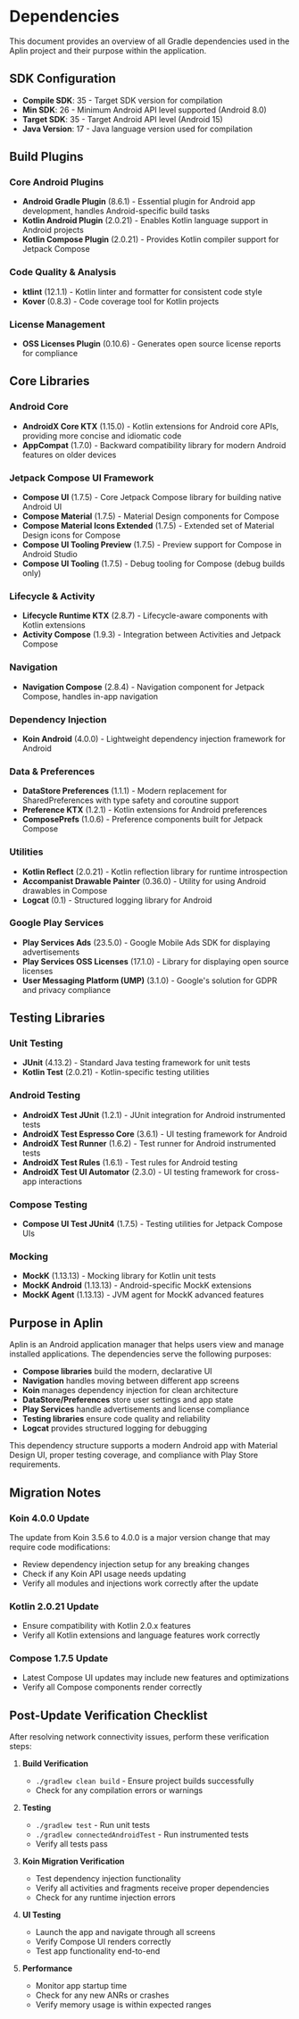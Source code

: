 # Dependencies

This document provides an overview of all Gradle dependencies used in the Aplin project and their purpose within the application.

## SDK Configuration

- **Compile SDK**: 35 - Target SDK version for compilation
- **Min SDK**: 26 - Minimum Android API level supported (Android 8.0)
- **Target SDK**: 35 - Target Android API level (Android 15)
- **Java Version**: 17 - Java language version used for compilation

## Build Plugins

### Core Android Plugins
- **Android Gradle Plugin** (8.6.1) - Essential plugin for Android app development, handles Android-specific build tasks
- **Kotlin Android Plugin** (2.0.21) - Enables Kotlin language support in Android projects
- **Kotlin Compose Plugin** (2.0.21) - Provides Kotlin compiler support for Jetpack Compose

### Code Quality & Analysis
- **ktlint** (12.1.1) - Kotlin linter and formatter for consistent code style
- **Kover** (0.8.3) - Code coverage tool for Kotlin projects

### License Management
- **OSS Licenses Plugin** (0.10.6) - Generates open source license reports for compliance

## Core Libraries

### Android Core
- **AndroidX Core KTX** (1.15.0) - Kotlin extensions for Android core APIs, providing more concise and idiomatic code
- **AppCompat** (1.7.0) - Backward compatibility library for modern Android features on older devices

### Jetpack Compose UI Framework
- **Compose UI** (1.7.5) - Core Jetpack Compose library for building native Android UI
- **Compose Material** (1.7.5) - Material Design components for Compose
- **Compose Material Icons Extended** (1.7.5) - Extended set of Material Design icons for Compose
- **Compose UI Tooling Preview** (1.7.5) - Preview support for Compose in Android Studio
- **Compose UI Tooling** (1.7.5) - Debug tooling for Compose (debug builds only)

### Lifecycle & Activity
- **Lifecycle Runtime KTX** (2.8.7) - Lifecycle-aware components with Kotlin extensions
- **Activity Compose** (1.9.3) - Integration between Activities and Jetpack Compose

### Navigation
- **Navigation Compose** (2.8.4) - Navigation component for Jetpack Compose, handles in-app navigation

### Dependency Injection
- **Koin Android** (4.0.0) - Lightweight dependency injection framework for Android

### Data & Preferences
- **DataStore Preferences** (1.1.1) - Modern replacement for SharedPreferences with type safety and coroutine support
- **Preference KTX** (1.2.1) - Kotlin extensions for Android preferences
- **ComposePrefs** (1.0.6) - Preference components built for Jetpack Compose

### Utilities
- **Kotlin Reflect** (2.0.21) - Kotlin reflection library for runtime introspection
- **Accompanist Drawable Painter** (0.36.0) - Utility for using Android drawables in Compose
- **Logcat** (0.1) - Structured logging library for Android

### Google Play Services
- **Play Services Ads** (23.5.0) - Google Mobile Ads SDK for displaying advertisements
- **Play Services OSS Licenses** (17.1.0) - Library for displaying open source licenses
- **User Messaging Platform (UMP)** (3.1.0) - Google's solution for GDPR and privacy compliance

## Testing Libraries

### Unit Testing
- **JUnit** (4.13.2) - Standard Java testing framework for unit tests
- **Kotlin Test** (2.0.21) - Kotlin-specific testing utilities

### Android Testing
- **AndroidX Test JUnit** (1.2.1) - JUnit integration for Android instrumented tests
- **AndroidX Test Espresso Core** (3.6.1) - UI testing framework for Android
- **AndroidX Test Runner** (1.6.2) - Test runner for Android instrumented tests
- **AndroidX Test Rules** (1.6.1) - Test rules for Android testing
- **AndroidX Test UI Automator** (2.3.0) - UI testing framework for cross-app interactions

### Compose Testing
- **Compose UI Test JUnit4** (1.7.5) - Testing utilities for Jetpack Compose UIs

### Mocking
- **MockK** (1.13.13) - Mocking library for Kotlin unit tests
- **MockK Android** (1.13.13) - Android-specific MockK extensions
- **MockK Agent** (1.13.13) - JVM agent for MockK advanced features

## Purpose in Aplin

Aplin is an Android application manager that helps users view and manage installed applications. The dependencies serve the following purposes:

- **Compose libraries** build the modern, declarative UI
- **Navigation** handles moving between different app screens
- **Koin** manages dependency injection for clean architecture
- **DataStore/Preferences** store user settings and app state
- **Play Services** handle advertisements and license compliance
- **Testing libraries** ensure code quality and reliability
- **Logcat** provides structured logging for debugging

This dependency structure supports a modern Android app with Material Design UI, proper testing coverage, and compliance with Play Store requirements.

## Migration Notes

### Koin 4.0.0 Update
The update from Koin 3.5.6 to 4.0.0 is a major version change that may require code modifications:
- Review dependency injection setup for any breaking changes
- Check if any Koin API usage needs updating
- Verify all modules and injections work correctly after the update

### Kotlin 2.0.21 Update
- Ensure compatibility with Kotlin 2.0.x features
- Verify all Kotlin extensions and language features work correctly

### Compose 1.7.5 Update
- Latest Compose UI updates may include new features and optimizations
- Verify all Compose components render correctly

## Post-Update Verification Checklist

After resolving network connectivity issues, perform these verification steps:

1. **Build Verification**
   - `./gradlew clean build` - Ensure project builds successfully
   - Check for any compilation errors or warnings

2. **Testing**
   - `./gradlew test` - Run unit tests
   - `./gradlew connectedAndroidTest` - Run instrumented tests
   - Verify all tests pass

3. **Koin Migration Verification**
   - Test dependency injection functionality
   - Verify all activities and fragments receive proper dependencies
   - Check for any runtime injection errors

4. **UI Testing**
   - Launch the app and navigate through all screens
   - Verify Compose UI renders correctly
   - Test app functionality end-to-end

5. **Performance**
   - Monitor app startup time
   - Check for any new ANRs or crashes
   - Verify memory usage is within expected ranges